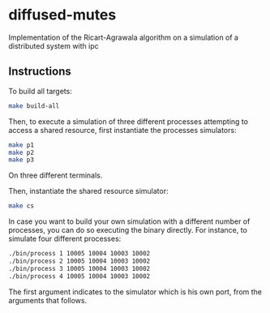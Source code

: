 # diffused-mutes

Implementation of the Ricart-Agrawala algorithm on a simulation of a distributed system with ipc

## Instructions

To build all targets:
```bash
make build-all
```

Then, to execute a simulation of three different processes
attempting to access a shared resource, first instantiate
the processes simulators:
```bash
make p1
make p2
make p3
```
On three different terminals.

Then, instantiate the shared resource simulator:
```bash
make cs
```

In case you want to build your own simulation with a different
number of processes, you can do so executing the binary directly.
For instance, to simulate four different processes:
```bash
./bin/process 1 10005 10004 10003 10002
./bin/process 2 10005 10004 10003 10002
./bin/process 3 10005 10004 10003 10002
./bin/process 4 10005 10004 10003 10002
```
The first argument indicates to the simulator which is his own port,
from the arguments that follows.
